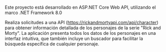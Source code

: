 
Este proyecto está desarrollado en ASP.NET Core Web API, utilizando el marco .NET Framework 8.0

Realiza solicitudes a una API (https://rickandmortyapi.com/api/character) para obtener información detallada de los personajes de la serie "Rick and Morty". La aplicación presenta todos los datos de los personajes en una interfaz intuitiva, que también incluye un buscador para facilitar la búsqueda específica de cualquier personaje.
